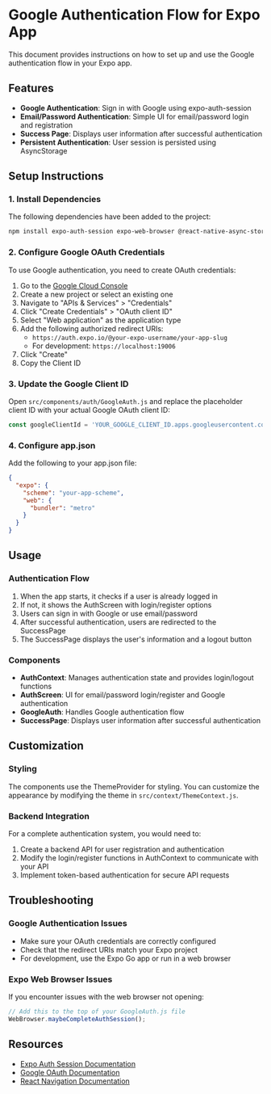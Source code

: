 # Google Authentication Flow for Expo App

This document provides instructions on how to set up and use the Google authentication flow in your Expo app.

## Features

- **Google Authentication**: Sign in with Google using expo-auth-session
- **Email/Password Authentication**: Simple UI for email/password login and registration
- **Success Page**: Displays user information after successful authentication
- **Persistent Authentication**: User session is persisted using AsyncStorage

## Setup Instructions

### 1. Install Dependencies

The following dependencies have been added to the project:

```bash
npm install expo-auth-session expo-web-browser @react-native-async-storage/async-storage
```

### 2. Configure Google OAuth Credentials

To use Google authentication, you need to create OAuth credentials:

1. Go to the [Google Cloud Console](https://console.cloud.google.com/)
2. Create a new project or select an existing one
3. Navigate to "APIs & Services" > "Credentials"
4. Click "Create Credentials" > "OAuth client ID"
5. Select "Web application" as the application type
6. Add the following authorized redirect URIs:
   - `https://auth.expo.io/@your-expo-username/your-app-slug`
   - For development: `https://localhost:19006`
7. Click "Create"
8. Copy the Client ID

### 3. Update the Google Client ID

Open `src/components/auth/GoogleAuth.js` and replace the placeholder client ID with your actual Google OAuth client ID:

```javascript
const googleClientId = 'YOUR_GOOGLE_CLIENT_ID.apps.googleusercontent.com';
```

### 4. Configure app.json

Add the following to your app.json file:

```json
{
  "expo": {
    "scheme": "your-app-scheme",
    "web": {
      "bundler": "metro"
    }
  }
}
```

## Usage

### Authentication Flow

1. When the app starts, it checks if a user is already logged in
2. If not, it shows the AuthScreen with login/register options
3. Users can sign in with Google or use email/password
4. After successful authentication, users are redirected to the SuccessPage
5. The SuccessPage displays the user's information and a logout button

### Components

- **AuthContext**: Manages authentication state and provides login/logout functions
- **AuthScreen**: UI for email/password login/register and Google authentication
- **GoogleAuth**: Handles Google authentication flow
- **SuccessPage**: Displays user information after successful authentication

## Customization

### Styling

The components use the ThemeProvider for styling. You can customize the appearance by modifying the theme in `src/context/ThemeContext.js`.

### Backend Integration

For a complete authentication system, you would need to:

1. Create a backend API for user registration and authentication
2. Modify the login/register functions in AuthContext to communicate with your API
3. Implement token-based authentication for secure API requests

## Troubleshooting

### Google Authentication Issues

- Make sure your OAuth credentials are correctly configured
- Check that the redirect URIs match your Expo project
- For development, use the Expo Go app or run in a web browser

### Expo Web Browser Issues

If you encounter issues with the web browser not opening:

```javascript
// Add this to the top of your GoogleAuth.js file
WebBrowser.maybeCompleteAuthSession();
```

## Resources

- [Expo Auth Session Documentation](https://docs.expo.dev/versions/latest/sdk/auth-session/)
- [Google OAuth Documentation](https://developers.google.com/identity/protocols/oauth2)
- [React Navigation Documentation](https://reactnavigation.org/docs/getting-started) 
